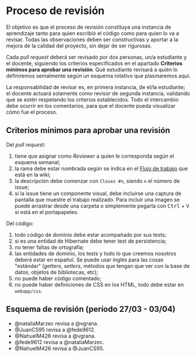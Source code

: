 # Proceso de revisión

El objetivo es que el proceso de revisión constituya una instancia de aprendizaje tanto para quien escribió el código como para quien lo va a revisar. Todas las observaciones deben ser constructivas y aportar a la mejora de la calidad del proyecto, sin dejar de ser rigurosas.

Cada _pull request_ deberá ser revisado por dos personas, un/a estudiante y el docente, siguiendo los criterios especificados en el apartado **Criterios mínimos para aprobar una revisión**. Qué estudiante revisará a quién lo definiremos semalmente según un esquema rotativo que plasmaremos aquí.

La responsabilidad de revisar es, en primera instancia, de el/la estudiante; el docente actuará solamente como revisor de segunda instancia, validando que se estén respetando los criterios establecidos. Todo el intercambio debe ocurrir en los comentarios, para que el docente pueda visualizar cómo fue el proceso.

## Criterios mínimos para aprobar una revisión

Del _pull request_:
  1. tiene que asignar como _Reviewer_ a quien le corresponda según el esquema semanal;
  1. la rama debe estar nombrada según se indica en el [Flujo de trabajo](https://github.com/ingsw-sarmiento/libro-matriz-digital/wiki#flujo-de-trabajo) que está en la wiki;
  1. la descripción debe comenzar con `Closes #n`, siendo `n` el número de issue;
  1. si la issue tiene un componente visual, debe incluirse una captura de pantalla que muestre el trabajo realizado. Para incluir una imagen se puede arrastrar desde una carpeta o simplemente pegarla con <kbd>Ctrl</kbd> + <kbd>V</kbd> si está en el portapapeles.

Del código:
  1. todo código de dominio debe estar acompañado por sus tests;
  1. si es una entidad de Hibernate debe tener test de persistencia;
  1. no tener faltas de ortografía;
  1. las entidades de dominio, los tests y todo lo que creemos nosotros deberá estar en español. Se puede usar inglés para las cosas "estándar" (_getters_, _setters_, métodos que tengan que ver con la base de datos, objetos de bibliotecas, etc);
  1. no puede haber código comentado;
  1. no puede haber definiciones de CSS en los HTML, todo debe estar en `webapp/css`.

## Esquema de revisión (período 27/03 - 03/04)

* @nataliaMarzec revisa a @vgrana.
* @JuanCS95 revisa a @fede9612.
* @NahuelM426 revisa a @vgrana.
* @fede9612 revisa a @nataliaMarzec.
* @NahuelM426 revisa a @JuanCS95.
